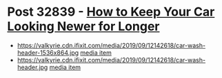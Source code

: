 # Post 32839 - [How to Keep Your Car Looking Newer for Longer](https://www.ifixit.com/News/32839/how-to-keep-your-car-looking-newer-for-longer)

- https://valkyrie.cdn.ifixit.com/media/2019/09/12142618/car-wash-header-1536x864.jpg [media item](media-32859.md)
- https://valkyrie.cdn.ifixit.com/media/2019/09/12142618/car-wash-header.jpg [media item](media-32859.md)